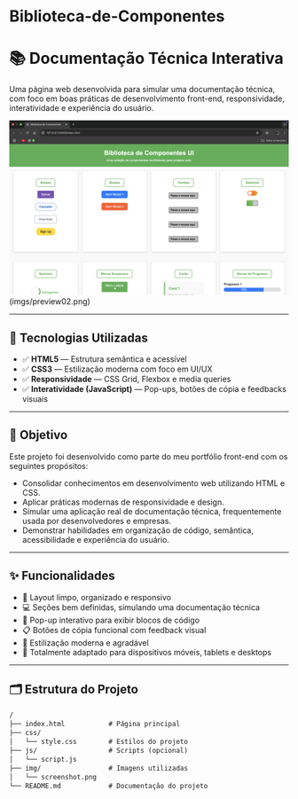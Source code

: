 # Biblioteca-de-Componentes
# 📚 Documentação Técnica Interativa

Uma página web desenvolvida para simular uma documentação técnica, com foco em boas práticas de desenvolvimento front-end, responsividade, interatividade e experiência do usuário.

![Preview do Projeto](imgs/preview01.png) 
(imgs/preview02.png) 

---

## 🚀 Tecnologias Utilizadas

- ✅ **HTML5** — Estrutura semântica e acessível
- ✅ **CSS3** — Estilização moderna com foco em UI/UX
- ✅ **Responsividade** — CSS Grid, Flexbox e media queries
- ✅ **Interatividade (JavaScript)** — Pop-ups, botões de cópia e feedbacks visuais

---

## 🎯 Objetivo

Este projeto foi desenvolvido como parte do meu portfólio front-end com os seguintes propósitos:

- Consolidar conhecimentos em desenvolvimento web utilizando HTML e CSS.
- Aplicar práticas modernas de responsividade e design.
- Simular uma aplicação real de documentação técnica, frequentemente usada por desenvolvedores e empresas.
- Demonstrar habilidades em organização de código, semântica, acessibilidade e experiência do usuário.

---

## ✨ Funcionalidades

- 📄 Layout limpo, organizado e responsivo
- 💻 Seções bem definidas, simulando uma documentação técnica
- 🔲 Pop-up interativo para exibir blocos de código
- 📋 Botões de cópia funcional com feedback visual
- 🎨 Estilização moderna e agradável
- 📱 Totalmente adaptado para dispositivos móveis, tablets e desktops

---

## 🗂️ Estrutura do Projeto

```plaintext
/
├── index.html           # Página principal
├── css/
│   └── style.css        # Estilos do projeto
├── js/                  # Scripts (opcional)
│   └── script.js
├── img/                 # Imagens utilizadas
│   └── screenshot.png
└── README.md            # Documentação do projeto
